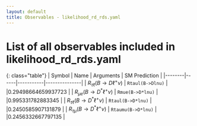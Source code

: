 ```yaml
---
layout: default
title: Observables - likelihood_rd_rds.yaml
---
```


# List of all observables included in likelihood_rd_rds.yaml

{: class="table"}
| Symbol | Name | Arguments | SM Prediction | 
|--------|------|-----------|---------------|
| $R_{\tau \ell}(B\to D\ell^+\nu)$ | `Rtaul(B->Dlnu)` |  |0.29498664659937723 | 
| $R_{\mu e}(B\to D^{\ast}\ell^+\nu)$ | `Rmue(B->D*lnu)` |  |0.995331782883345 | 
| $R_{\tau \ell}(B\to D^{\ast}\ell^+\nu)$ | `Rtaul(B->D*lnu)` |  |0.2450585907131879 | 
| $R_{\tau \mu}(B\to D^{\ast}\ell^+\nu)$ | `Rtaumu(B->D*lnu)` |  |0.2456332667797135 | 
